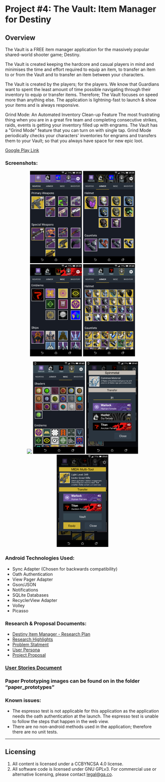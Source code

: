 # Project #4: The Vault: Item Manager for Destiny

## Overview

The Vault is a FREE item manager application for the massively popular shared-world shooter game; Destiny.

The Vault is created keeping the hardcore and casual players in mind and minimises the time and effort required to equip an item, to transfer an item to or from the Vault and to transfer an item between your characters.

The Vault is created by the players; for the players. We know that Guardians want to spent the least amount of time possible navigating through their inventory to equip or transfer items. Therefore; The Vault focuses on speed more than anything else. The application is lightning-fast to launch & show your items and is always responsive.

Grind Mode: An Automated Inventory Clean-up Feature
The most frustrating thing when you are in a great fire team and completing consecutive strikes, raids, events is getting your inventory filled up with engrams. The Vault has a "Grind Mode" feature that you can turn on with single tap. Grind Mode periodically checks your characters' inventories for engrams and transfers them to your Vault; so that you always have space for new epic loot.

[Google Play Link](https://play.google.com/store/apps/details?id=com.crocusgames.destinyinventorymanager)

### Screenshots:

<p align="center"><img src="screenshots/1.png" height="300px"/>
<img src="screenshots/2.png" height="300px"/>
<img src="screenshots/3.png" height="300px"/>
<img src="screenshots/4.png" height="300px"/></p>
<p align="center"><img src=“5.png" height="300px"/>
<img src="screenshots/6.png" height="300px"/>
<img src="screenshots/7.png" height="300px"/>
<img src="screenshots/8.png" height="300px"/></p>

### Android Technologies Used:
 - Sync Adapter (Chosen for backwards compatibility)
 - Oath Authentication
 - View Pager Adapter
 - Gson/JSON
 - Notifications
 - SQLite Databases
 - RecyclerView Adapter
 - Volley
 - Picasso

### Research & Proposal Documents:
 - [Destiny Item Manager - Research Plan](https://docs.google.com/document/d/11aUGUM8KTE3C7SqByC450IG8Fh931FOnXxrsVdZ8iSA/edit?usp=sharing)
 - [Research Highlights](https://docs.google.com/document/d/11EvSyXtI64p5rG5loaGDQDZaGFvWAIDIaTVni_5XK50/edit?usp=sharing)
 - [Problem Statment](https://docs.google.com/document/d/1GqekcCC3T7ydm-tjsWuPrrVPAJluH--Fi0JHNal7j_o/edit?usp=sharing)
 - [User Persona](https://docs.google.com/document/d/1wJpeRsb56YgfMtktrpfDeiqlzJ-tvBr_cbHRDV-hT0A/edit?usp=sharing)
 - [Project Proposal](https://docs.google.com/presentation/d/1dNNo7gtm4c-i-i_u4YwfUKoUVgM8-XkpIZpzMuf_SXY/edit?usp=sharing)

### [User Stories Document](https://docs.google.com/document/d/1ZkC8KLIcY_G5Knu_a1aeSGKyF5CPY4hDAQQfHvZ029c/edit?usp=sharing)

### Paper Prototyping images can be found on in the folder “paper_prototypes”

### Known issues:
 - The espresso test is not applicable for this application as the application needs the oath authentication at the launch. The espresso test is unable to follow the steps that happen in the web view.
 - There are no non-android methods used in the application; therefore there are no unit tests.

---

## Licensing
1. All content is licensed under a CC­BY­NC­SA 4.0 license.
2. All software code is licensed under GNU GPLv3. For commercial use or alternative licensing, please contact [legal@ga.co](mailto:legal@ga.co).
